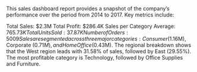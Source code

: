 This sales dashboard report provides a snapshot of the company’s performance over the period from 2014 to 2017. Key metrics include:

Total Sales: $2.3M
Total Profit: $286.4K
Sales per Category Average: $765.73K
Total Units Sold: 37.87K
Number of Orders: 5009
Sales are segmented across three major categories: Consumer ($1.16M), Corporate ($0.71M), and Home Office ($0.43M). The regional breakdown shows that the West region leads with 31.58% of sales, followed by East (29.55%). The most profitable category is Technology, followed by Office Supplies and Furniture.
